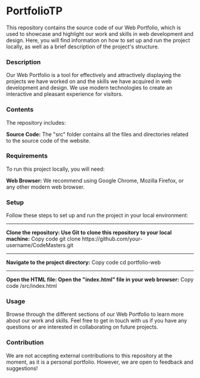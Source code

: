 # PortfolioTP
This repository contains the source code of our Web Portfolio, which is used to showcase and highlight our work and skills in web development and design. Here, you will find information on how to set up and run the project locally, as well as a brief description of the project's structure.

<h3>Description</h3>
Our Web Portfolio is a tool for effectively and attractively displaying the projects we have worked on and the skills we have acquired in web development and design. We use modern technologies to create an interactive and pleasant experience for visitors.

<h3>Contents</h3>
The repository includes:

<b>Source Code:</b> The "src" folder contains all the files and directories related to the source code of the website.

<h3>Requirements</h3>
To run this project locally, you will need:

<b>Web Browser:</b> We recommend using Google Chrome, Mozilla Firefox, or any other modern web browser.

<h3>Setup</h3>
Follow these steps to set up and run the project in your local environment:

<hr>
<b>Clone the repository: Use Git to clone this repository to your local machine:</b>
Copy code
git clone https://github.com/your-username/CodeMasters.git

<hr>
<b>Navigate to the project directory:</b>
Copy code
cd portfolio-web <br>

<hr>
<b>Open the HTML file: Open the "index.html" file in your web browser:</b>
Copy code
/src/index.html

<h3>Usage</h3>
Browse through the different sections of our Web Portfolio to learn more about our work and skills. Feel free to get in touch with us if you have any questions or are interested in collaborating on future projects.

<h3>Contribution</h3>
We are not accepting external contributions to this repository at the moment, as it is a personal portfolio. However, we are open to feedback and suggestions!
